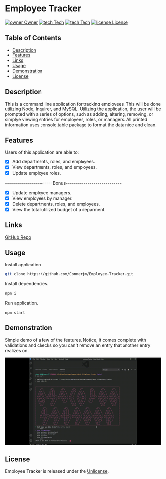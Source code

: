 # Employee Tracker

[![owner Owner](https://img.shields.io/badge/Owner-Connerjm-green)](https://github.com/connerjm)
[![tech Tech](https://img.shields.io/badge/Tech-NodeJS-blue)](https://github.com/topics/node-js)
[![tech Tech](https://img.shields.io/badge/Tech-MySQL-blue)](https://github.com/topics/mysql)
[![license License](https://img.shields.io/badge/License-Unlicense-orange)](https://www.opensource.org/licenses/unlicense)

## Table of Contents

- [Description](#description)
- [Features](#features)
- [Links](#links)
- [Usage](#usage)
- [Demonstration](#demonstration)
- [License](#license)

## Description

This is a command line application for tracking employees. This will be done utilizing Node, Inquirer, and MySQL. Utilizing the application, the user will be prompted with a series of options, such as adding, altering, removing, or simplye viewing entries for employees, roles, or managers. All printed information uses console.table package to format the data nice and clean.

## Features

Users of this application are able to:

- [x] Add departments, roles, and employees.
- [x] View departments, roles, and employees.
- [x] Update employee roles.

------------------------Bonus----------------------------

- [x] Update employee managers.
- [x] View employees by manager.
- [x] Delete departments, roles, and employees.
- [x] View the total utilized budget of a deparment.

## Links

[GitHub Repo](https://github.com/Connerjm/Employee-Tracker)

## Usage

Install application.

```bash
git clone https://github.com/Connerjm/Employee-Tracker.git
```

Install dependencies.

```bash
npm i
```

Run application.

```bash
npm start
```

## Demonstration

Simple demo of a few of the features. Notice, it comes complete with validations and checks so you can't remove an entry that another entry realizes on.

![Demonstration](./assets/employee_tracker.gif)

## License

Employee Tracker is released under the [Unlicense](https://www.opensource.org/licenses/unlicense).
